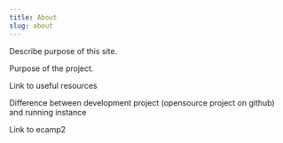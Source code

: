 ```yaml
---
title: About
slug: about
---
```


Describe purpose of this site.

Purpose of the project.

Link to useful resources

Difference between development project (opensource project on github) and running instance

Link to ecamp2
